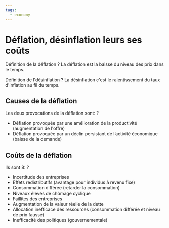 ```yaml
---
tags:
  - economy
---
```


# Déflation, désinflation leurs ses coûts

Définition de la déflation
?
La déflation est la baisse du niveau des prix dans le temps.
<!--SR:!2023-09-25,3,250-->

Définition de l'désinflation
?
La désinflation c'est le ralentissement du taux d'inflation au fil du temps.
<!--SR:!2023-09-25,2,230-->


## Causes de la déflation
Les deux provocations de la déflation sont:
?
- Déflation provoquée par une amélioration de la productivité (augmentation de l'offre)
- Déflation provoquée par un déclin persistant de l’activité économique (baisse de la demande)

## Coûts de la déflation
Ils sont 8:
?
- Incertitude des entreprises
- Effets redistributifs (avantage pour individus à revenu fixe)
- Consommation différée (retarder la consommation)
- Niveaux élevés de chômage cyclique
- Faillites des entreprises
- Augmentation de la valeur réelle de la dette
- Allocation inefficace des ressources (consommation différée et niveau de prix faussé)
- Inefficacité des politiques (gouvernementale)